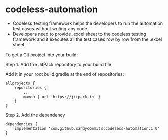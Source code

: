 # codeless-automation

* Codeless testing framework helps the developers to run the automation test cases without writing any code.
* Developers need to provide .excel sheet to the codeless testing framework and it executes all the test cases row by row from the .excel sheet.


To get a Git project into your build:

Step 1. Add the JitPack repository to your build file

Add it in your root build.gradle at the end of repositories:

```
allprojects {
    repositories {
        ...
        maven { url 'https://jitpack.io' }
    }
}
```

Step 2. Add the dependency

```
dependencies {
    implementation 'com.github.sandycommits:codeless-automation:1.0'
}
```
